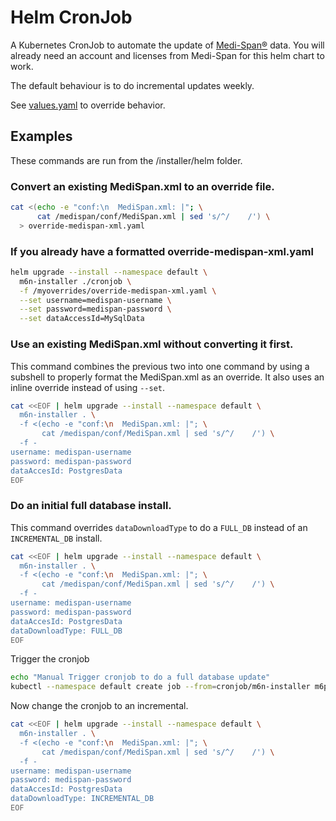 # Helm CronJob

A Kubernetes CronJob to automate the update of [Medi-Span®](https://www.wolterskluwer.com/en/solutions/medi-span) data. You will already need an account and licenses from Medi-Span for this helm chart to work.

The default behaviour is to do incremental updates weekly. 

See [values.yaml](values.yaml) to override behavior. 

## Examples
These commands are run from the /installer/helm folder.

### Convert an existing MediSpan.xml to an override file.
```bash
cat <(echo -e "conf:\n  MediSpan.xml: |"; \
      cat /medispan/conf/MediSpan.xml | sed 's/^/    /') \
  > override-medispan-xml.yaml
```

### If you already have a formatted override-medispan-xml.yaml
```bash
helm upgrade --install --namespace default \
  m6n-installer ./cronjob \
  -f /myoverrides/override-medispan-xml.yaml \
  --set username=medispan-username \
  --set password=medispan-password \
  --set dataAccessId=MySqlData
```

### Use an existing MediSpan.xml without converting it first.
This command combines the previous two into one command by using a subshell to properly format the MediSpan.xml as an override. It also uses an inline override instead of using `--set`.
```bash
cat <<EOF | helm upgrade --install --namespace default \ 
  m6n-installer . \
  -f <(echo -e "conf:\n  MediSpan.xml: |"; \ 
       cat /medispan/conf/MediSpan.xml | sed 's/^/    /') \
  -f -
username: medispan-username
password: medispan-password
dataAccesId: PostgresData
EOF
```

### Do an initial full database install.
This command overrides `dataDownloadType` to do a `FULL_DB` instead of an `INCREMENTAL_DB` install.
```bash
cat <<EOF | helm upgrade --install --namespace default \ 
  m6n-installer . \
  -f <(echo -e "conf:\n  MediSpan.xml: |"; \ 
       cat /medispan/conf/MediSpan.xml | sed 's/^/    /') \
  -f -
username: medispan-username
password: medispan-password
dataAccesId: PostgresData
dataDownloadType: FULL_DB
EOF
```

Trigger the cronjob
```bash
echo "Manual Trigger cronjob to do a full database update"
kubectl --namespace default create job --from=cronjob/m6n-installer m6p-installer-manual-init
```

Now change the cronjob to an incremental.
```bash
cat <<EOF | helm upgrade --install --namespace default \ 
  m6n-installer . \
  -f <(echo -e "conf:\n  MediSpan.xml: |"; \ 
       cat /medispan/conf/MediSpan.xml | sed 's/^/    /') \
  -f -
username: medispan-username
password: medispan-password
dataAccesId: PostgresData
dataDownloadType: INCREMENTAL_DB
EOF
```
